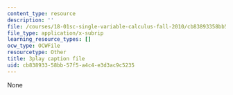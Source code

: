 ```yaml
---
content_type: resource
description: ''
file: /courses/18-01sc-single-variable-calculus-fall-2010/cb83893358bb57f5a4c4e3d3ac9c5235_zUEuKrxgHws.vtt
file_type: application/x-subrip
learning_resource_types: []
ocw_type: OCWFile
resourcetype: Other
title: 3play caption file
uid: cb838933-58bb-57f5-a4c4-e3d3ac9c5235
---
```

None

